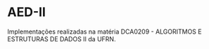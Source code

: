 # AED-II
Implementações realizadas na matéria DCA0209 - ALGORITMOS E ESTRUTURAS DE DADOS II da UFRN.
